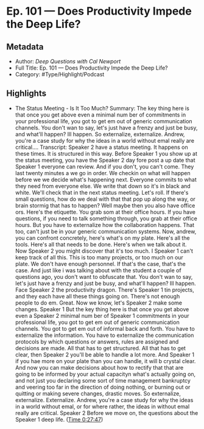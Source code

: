 # Ep. 101 —  Does Productivity Impede the Deep Life?

## Metadata

* Author: *Deep Questions with Cal Newport*
* Full Title: Ep. 101 —  Does Productivity Impede the Deep Life?
* Category: #Type/Highlight/Podcast

## Highlights

* The Status Meeting - Is It Too Much?
  Summary:
  The key thing here is that once you get above even a minimal num ber of commitments in your professional life, you got to get em out of generic communication channels. You don't wan to say, let's just have a frenzy and just be busy, and what'll happen? Ill happen. So externalize, externalize. Andrew, you're a case study for why the ideas in a world without emal really are critical....
  Transcript:
  Speaker 2
  have a status meeting. It happens on these times. It is structured in this way. Before
  Speaker 1
  you show up at the status meeting, you have the
  Speaker 2
  day fore post a up date that
  Speaker 1
  everyone can review. And if you don't, you can't come. They last twenty minutes a we go in order. We checkin on what will happen before we we decide what's happening next. Everyone commits to what they need from everyone else. We write that down so it's in black and white. We'll check that in the next status meeting. Let's roll. If there's small questions, how do we deal with that that pop up along the way, or brain stormig that has to happen? Well maybe then you also have office ors. Here's the etiquette. You grab som at their office hours. If you have questions, if you need to talk something through, you grab at their office hours. But you have to externalize how the collaboration happens. That too, can't just be in your generic communication systems. Now, andrew, you can confront concretely, here's what's on my plate. Here's all the tools. Here's all that needs to be done. Here's when we talk about it. Now
  Speaker 2
  you might discover that it's too much. I
  Speaker 1
  can't keep track of all this. This is too many projects, or too much on our plate. We don't have enough personnel. If that's the case, that's the case. And just like i was talking about with the student a couple of questions ago, you don't want to obfuscate that. You don't wan to say, let's just have a frenzy and just be busy, and what'll happen? Ill happen. Face
  Speaker 2
  the productivity dragon. There's
  Speaker 1
  tin projects, and they each have all these things going on. There's not enough people to do em. Great. Now we know, let's
  Speaker 2
  make some changes.
  Speaker 1
  But the key thing here is that once you get above even a
  Speaker 2
  minimal num ber of
  Speaker 1
  commitments in your professional life, you got to get em out of generic communication channels. You got to get em out of informal back and forth. You have to externalize the information. You have to externalize the communication protocols by which questions or answers, rules are assigned and decisions are made. All that has to get structured. All that has to get clear, then
  Speaker 2
  you'll be able to handle a lot more. And
  Speaker 1
  if you hae more on your plate than you can handle, it will b crystal clear. And now you can make decisions about how to rectify that that are going to be informed by your actual capacityn what's actually going on, and not just you declaring some sort of time management bankruptcy and veering too far in the direction of doing nothing, or burning out or quitting or making severe changes, drastic moves. So externalize, externalize. Externalize. Andrew, you're a case study for why the ideas in a world without emal, or for where rather, the ideas in without emal really are critical.
  Speaker 2
  Before we move on, the questions about the
  Speaker 1
  deep life. ([Time 0:27:47](https://share.snipd.com/snip/6165614f-7f91-4bb8-85a8-cd55401ff662))
